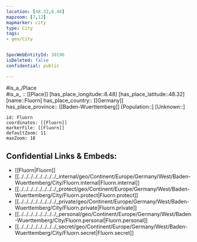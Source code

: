 ```yaml
---
location: [48.32,8.48] 
mapzoom: [7,12] 
mapmarker: city 
type: City
tags:
- geo/City


SpocWebEntityId: 30196
isDeleted: false
confidential: public

---
```

#is_a_/Place  
#is_a_ :: [[Place]] 
[has_place_longitude::8.48] 
[has_place_latitude::48.32] 
[name::Fluorn] 
has_place_country:: [[Germany]]  
has_place_province:: [[Baden-Wuerttemberg]] 
[Population::] 
[Unknown::] 


```leaflet
id: Fluorn
coordinates: [[Fluorn]] 
markerFile: [[Fluorn]] 
defaultZoom: 11 
maxZoom: 18
```


## Confidential Links & Embeds: 
- [[Fluorn|Fluorn]]  
- [[../../../../../../../../_internal/geo/Continent/Europe/Germany/West/Baden-Wuerttemberg/City/Fluorn.internal|Fluorn.internal]] 
- [[../../../../../../../../_protect/geo/Continent/Europe/Germany/West/Baden-Wuerttemberg/City/Fluorn.protect|Fluorn.protect]] 
- [[../../../../../../../../_private/geo/Continent/Europe/Germany/West/Baden-Wuerttemberg/City/Fluorn.private|Fluorn.private]] 
- [[../../../../../../../../_personal/geo/Continent/Europe/Germany/West/Baden-Wuerttemberg/City/Fluorn.personal|Fluorn.personal]] 
- [[../../../../../../../../_secret/geo/Continent/Europe/Germany/West/Baden-Wuerttemberg/City/Fluorn.secret|Fluorn.secret]] 
